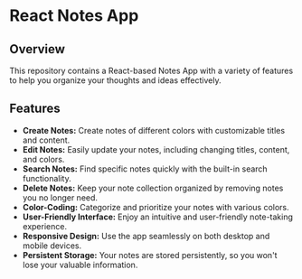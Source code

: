 # React Notes App

## Overview

This repository contains a React-based Notes App with a variety of features to help you organize your thoughts and ideas effectively.

## Features

- **Create Notes:** Create notes of different colors with customizable titles and content.
- **Edit Notes:** Easily update your notes, including changing titles, content, and colors.
- **Search Notes:** Find specific notes quickly with the built-in search functionality.
- **Delete Notes:** Keep your note collection organized by removing notes you no longer need.
- **Color-Coding:** Categorize and prioritize your notes with various colors.
- **User-Friendly Interface:** Enjoy an intuitive and user-friendly note-taking experience.
- **Responsive Design:** Use the app seamlessly on both desktop and mobile devices.
- **Persistent Storage:** Your notes are stored persistently, so you won't lose your valuable information.


